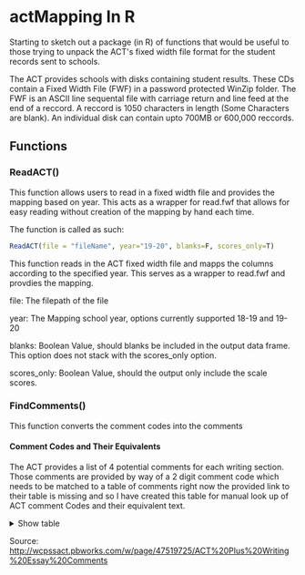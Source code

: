 # actMapping In R


Starting to sketch out a package (in R) of functions that would be useful to those trying to unpack the ACT's fixed width file format for the student records sent to schools. 

The ACT provides schools with disks containing student results. These CDs contain a Fixed Width File (FWF) in a password protected WinZip folder. The FWF is an ASCII line sequental file with carriage return and line feed at the end of a reccord. A reccord is 1050 characters in length (Some Characters are blank). An individual disk can contain upto 700MB or 600,000 reccords.




## Functions

### ReadACT()
This function allows users to read in a fixed width file and provides the mapping based on year. This acts as a wrapper for read.fwf that allows for easy reading without creation of the mapping by hand each time.


The function is called as such:


```R
ReadACT(file = "fileName", year="19-20", blanks=F, scores_only=T)

```

This function reads in the ACT fixed width file and mapps the columns according to the specified year. This serves as a wrapper to read.fwf and provdies the mapping.

file: The filepath of the file

year: The Mapping school year, options currently supported 18-19 and 19-20

blanks: Boolean Value, should blanks be included in the output data frame. This option does not stack with the scores_only option. 

scores_only: Boolean Value, should the output only include the scale scores. 


### FindComments()
This function converts the comment codes into the comments

#### Comment Codes and Their Equivalents 

The ACT provides a list of 4 potential comments for each writing section. Those comments are provided by way of a 2 digit comment code which needs to be matched to a table of comments
right now the provided link to their table is missing and so I have created this table for manual look up of ACT comment Codes and their equivalent text. 

<details><summary> Show table</summary> 
<p> 

|Comment Code |	Comment Text|
|---|--------|
|01|	The pages submitted for the Writing Test could not be scored. No score is possible if the pages were left blank or were marked void at the test center, or if the essay is illegible, is not written in English, or does not respond to the prompt. In any of these cases, no Combined English/Writing score or Writing subscore can be reported.|
|02|	Combined English/Writing score and Writing subscore can be reported only when there is a valid English score. Because there were no responses to any items on the multiple-choice English Test, no Combined English/ Writing or Writing subscore can be reported.|
|20|	Your essay responded to the prompt by taking a position on the issue.|
|21|  Your essay responded to the prompt by taking a clear position on the issue.|
|22|	Your essay acknowledged counterarguments on the issue but did not discuss them.|
|23|	Your essay showed recognition of the complexity of the issue by addressing counterarguments.|
|24|	Your essay showed recognition of the complexity of the issue by partially evaluating |its implications.|
|25|	Your essay addressed the complexity of the issue by fully responding to counterarguments.|
|26|	Your essay addressed the complexity of the issue by evaluating its implications.|
|30|	Your essay provided very little writing about your ideas. Try to write more about the topic.|
|31|	The ideas in your essay needed to be more fully explained and supported with more details.|
|32|	Your essay used some specific details, reasons, and examples, but it needed more of them.|
|33|	Your essay adequately supported general statements with specific reasons, examples, and details.
|34|	General statements in your essay were well supported with specific reasons, examples, and details.|
|35|	Your essay effectively supported general statements with specific reasons, examples, and details.|
|40|	Your writing did not maintain a focus on the issue. Try to plan your essay before you write.|
|41|	Your essay focused on the general topic rather than on the specific issue in the prompt.|
|42|	Your essay maintained focus on the specific issue in the prompt.|
|50|	Your essay lacked organization. Try to plan and arrange your ideas logically.|
|51|	Your essay was not clearly organized. Try to plan and arrange your ideas logically.|
|52|	Your essay showed basic organizational structure, but the ideas needed to be more clearly connected.|
|53|	The organization of your essay was adequate, but the rigid structure seemed to limit discussion.|
|54|	Your essay was well organized, making it easy to understand logical relationships among ideas.|
|55|	The logical sequence of ideas in your essay fit its persuasive purpose well.|
|60|	Grammar, spelling, and punctuation errors made your essay difficult to understand.|
|61|	Grammar, spelling, and punctuation errors were distracting. Proofread your writing.|
|62|	Using correct grammar and more varied sentence structures would improve your essay.|
|63|	Using more varied sentence structures would make your essay clearer and more engaging.|
|64|	Using more sentence variety and precise word choice would make your essay clearer and more engaging.|
|65|	Some varied sentences structures and precise word choice added clarity and interest to your writing.|
|66|	Your essay showed a good command of language by using varied sentences and precise word choice.|

</p>
</details>

Source: http://wcpssact.pbworks.com/w/page/47519725/ACT%20Plus%20Writing%20Essay%20Comments



